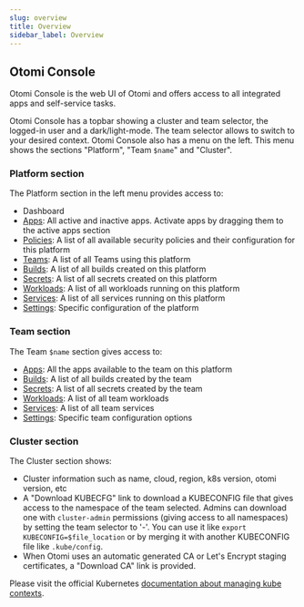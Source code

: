 ```yaml
---
slug: overview
title: Overview
sidebar_label: Overview
---
```


<!-- ![Console apps](img/apps.png) -->

## Otomi Console

Otomi Console is the web UI of Otomi and offers access to all integrated apps and self-service tasks.

Otomi Console has a topbar showing a cluster and team selector, the logged-in user and a dark/light-mode. The team selector allows to switch to your desired context. Otomi Console also has a menu on the left. This menu shows the sections "Platform", "Team `$name`" and "Cluster".

### Platform section

The Platform section in the left menu provides access to:

- Dashboard
- [Apps](apps.md): All active and inactive apps. Activate apps by dragging them to the active apps section
- [Policies](policies.md): A list of all available security policies and their configuration for this platform
- [Teams](teams.md): A list of all Teams using this platform
- [Builds](builds.md): A list of all builds created on this platform
- [Secrets](secrets.md): A list of all secrets created on this platform
- [Workloads](workloads.md): A list of all workloads running on this platform
- [Services](services.md): A list of all services running on this platform
- [Settings](settings/alerts.md): Specific configuration of the platform

### Team section

The Team `$name` section gives access to:

- [Apps](../../for-devs/console/apps.md): All the apps available to the team on this platform
- [Builds](../../for-devs/console/builds.md): A list of all builds created by the team
- [Secrets](../../for-devs/console/secrets.md): A list of all secrets created by the team
- [Workloads](../../for-devs/console/workloads.md): A list of all team workloads
- [Services](../../for-devs/console/services.md): A list of all team services
- [Settings](../../for-devs/console/settings.md): Specific team configuration options

### Cluster section

The Cluster section shows:

- Cluster information such as name, cloud, region, k8s version, otomi version, etc
- A "Download KUBECFG" link to download a KUBECONFIG file that gives access to the namespace of the team selected. Admins can download one with `cluster-admin` permissions (giving access to all namespaces) by setting the team selector to '-'. You can use it like `export KUBECONFIG=$file_location` or by merging it with another KUBECONFIG file like `.kube/config`.
- When Otomi uses an automatic generated CA or Let's Encrypt staging certificates, a "Download CA" link is provided.

Please visit the official Kubernetes [documentation about managing kube contexts](https://kubernetes.io/docs/concepts/configuration/organize-cluster-access-kubeconfig/).
